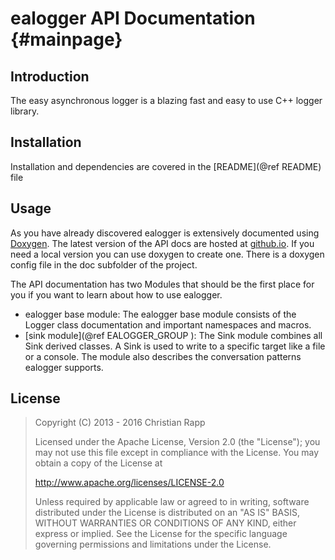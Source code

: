 # ealogger API Documentation {#mainpage}

## Introduction

The easy asynchronous logger is a blazing fast and easy to use C++ logger library.

## Installation
Installation and dependencies are covered in the [README](@ref README) file

## Usage

As you have already discovered ealogger is extensively documented using [Doxygen](http://www.stack.nl/~dimitri/doxygen/index.html). The latest version of the API docs are hosted at [github.io](https://crapp.github.io/ealogger).
If you need a local version you can use doxygen to create one. There is a doxygen
config file in the doc subfolder of the project.

The API documentation has two Modules that should be the first place for you if
you want to learn about how to use ealogger.

* ealogger base module:
  The ealogger base module consists of the Logger class documentation and
  important namespaces and macros.
* [sink module](@ref EALOGGER_GROUP ):
  The Sink module combines all Sink derived classes. A Sink is used to write to a
  specific target like a file or a console. The module also describes the
  conversation patterns ealogger supports.



## License
> Copyright (C) 2013 - 2016 Christian Rapp
>
> Licensed under the Apache License, Version 2.0 (the "License");
> you may not use this file except in compliance with the License.
> You may obtain a copy of the License at
>
>    http://www.apache.org/licenses/LICENSE-2.0
>
> Unless required by applicable law or agreed to in writing, software
> distributed under the License is distributed on an "AS IS" BASIS,
> WITHOUT WARRANTIES OR CONDITIONS OF ANY KIND, either express or implied.
> See the License for the specific language governing permissions and
> limitations under the License.

